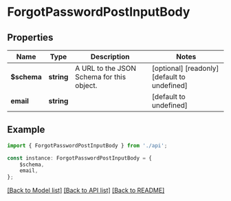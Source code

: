 # ForgotPasswordPostInputBody


## Properties

Name | Type | Description | Notes
------------ | ------------- | ------------- | -------------
**$schema** | **string** | A URL to the JSON Schema for this object. | [optional] [readonly] [default to undefined]
**email** | **string** |  | [default to undefined]

## Example

```typescript
import { ForgotPasswordPostInputBody } from './api';

const instance: ForgotPasswordPostInputBody = {
    $schema,
    email,
};
```

[[Back to Model list]](../README.md#documentation-for-models) [[Back to API list]](../README.md#documentation-for-api-endpoints) [[Back to README]](../README.md)
